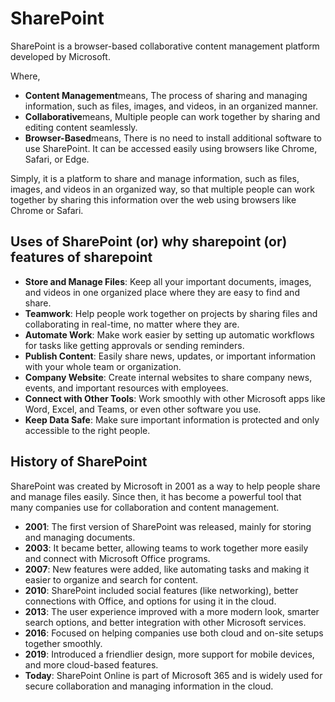 <h1>SharePoint</h1>
<p>SharePoint is a browser-based collaborative content management platform developed by Microsoft.</p>
<p>Where,</p>
<ul>
    <li><strong>Content Management</strong>means, The process of sharing and managing information, such as files, images, and videos, in an organized manner.</li>
    <li><strong>Collaborative</strong>means, Multiple people can work together by sharing and editing content seamlessly.</li>
    <li><strong>Browser-Based</strong>means, There is no need to install additional software to use SharePoint. It can be accessed easily using browsers like Chrome, Safari, or Edge.</li>
</ul>
<p>Simply, it is a platform to share and manage information, such as files, images, and videos in an organized way, so that multiple people can work together by sharing this information over the web using browsers like Chrome or Safari.</p>

<h2>Uses of SharePoint (or) why sharepoint (or) features of sharepoint</h2>
<ul>
    <li><strong>Store and Manage Files</strong>: Keep all your important documents, images, and videos in one organized place where they are easy to find and share.</li>
    <li><strong>Teamwork</strong>: Help people work together on projects by sharing files and collaborating in real-time, no matter where they are.</li>
    <li><strong>Automate Work</strong>: Make work easier by setting up automatic workflows for tasks like getting approvals or sending reminders.</li>
    <li><strong>Publish Content</strong>: Easily share news, updates, or important information with your whole team or organization.</li>
    <li><strong>Company Website</strong>: Create internal websites to share company news, events, and important resources with employees.</li>
    <li><strong>Connect with Other Tools</strong>: Work smoothly with other Microsoft apps like Word, Excel, and Teams, or even other software you use.</li>
    <li><strong>Keep Data Safe</strong>: Make sure important information is protected and only accessible to the right people.</li>
</ul>


<h2>History of SharePoint</h2>
<p>SharePoint was created by Microsoft in 2001 as a way to help people share and manage files easily. Since then, it has become a powerful tool that many companies use for collaboration and content management.</p>
<ul>
    <li><strong>2001</strong>: The first version of SharePoint was released, mainly for storing and managing documents.</li>
    <li><strong>2003</strong>: It became better, allowing teams to work together more easily and connect with Microsoft Office programs.</li>
    <li><strong>2007</strong>: New features were added, like automating tasks and making it easier to organize and search for content.</li>
    <li><strong>2010</strong>: SharePoint included social features (like networking), better connections with Office, and options for using it in the cloud.</li>
    <li><strong>2013</strong>: The user experience improved with a more modern look, smarter search options, and better integration with other Microsoft services.</li>
    <li><strong>2016</strong>: Focused on helping companies use both cloud and on-site setups together smoothly.</li>
    <li><strong>2019</strong>: Introduced a friendlier design, more support for mobile devices, and more cloud-based features.</li>
    <li><strong>Today</strong>: SharePoint Online is part of Microsoft 365 and is widely used for secure collaboration and managing information in the cloud.</li>
</ul>
